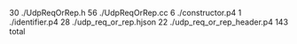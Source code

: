   30 ./UdpReqOrRep.h
  56 ./UdpReqOrRep.cc
   6 ./constructor.p4
   1 ./identifier.p4
  28 ./udp_req_or_rep.hjson
  22 ./udp_req_or_rep_header.p4
 143 total
